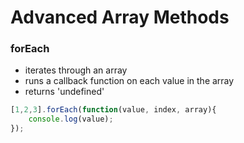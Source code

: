 # Advanced Array Methods

### forEach
- iterates through an array
- runs a callback function on each value in the array
- returns 'undefined'
``` javascript
[1,2,3].forEach(function(value, index, array){
    console.log(value);
});
```
